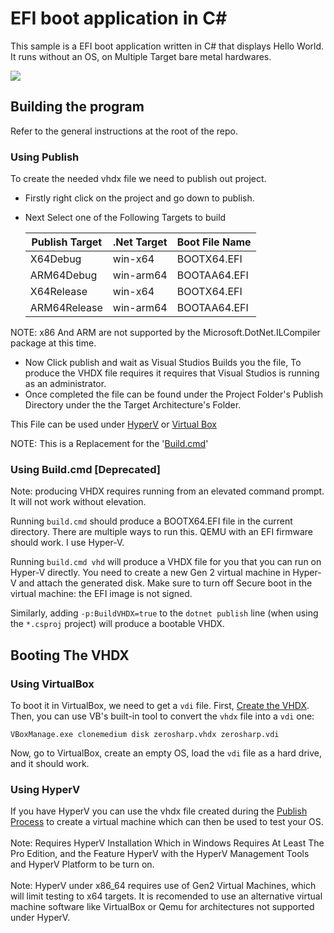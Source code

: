 # EFI boot application in C#

This sample is a EFI boot application written in C# that displays Hello World. It runs without an OS, on Multiple Target bare metal hardwares.

<img src="https://migeel.sk/efisharp.png" >

## Building the program

Refer to the general instructions at the root of the repo.

### Using Publish

To create the needed vhdx file we need to publish out project.
- Firstly right click on the project and go down to publish.
- Next Select one of the Following Targets to build

    | Publish Target | .Net Target | Boot File Name |
    |----------------|-------------|----------------|
    | X64Debug    | win-x64     |  BOOTX64.EFI   |
    | ARM64Debug     | win-arm64   |  BOOTAA64.EFI  |
    | X64Release     | win-x64     |  BOOTX64.EFI   |
    | ARM64Release   | win-arm64   |  BOOTAA64.EFI  |
NOTE: x86 And ARM are not supported by the Microsoft.DotNet.ILCompiler package at this time.

- Now Click publish and wait as Visual Studios Builds you the file, To produce the VHDX file
requires it requires that Visual Studios is running as an administrator.
- Once completed the file can be found under the Project Folder's Publish Directory under the the Target Architecture's
Folder.

This File can be used under [HyperV](###Using-HyperV) or [Virtual Box](###Using-VirtualBox)

NOTE: This is a Replacement for the '[Build.cmd](###-Using-Build.cmd)'

### Using Build.cmd [Deprecated]

Note: producing VHDX requires running from an elevated command prompt. It will not work without elevation.

Running `build.cmd` should produce a BOOTX64.EFI file in the current directory. There are multiple ways to run this. QEMU with an EFI firmware should work. I use Hyper-V.

Running `build.cmd vhd` will produce a VHDX file for you that you can run on Hyper-V directly. You need to create a new Gen 2 virtual machine in Hyper-V and attach the generated disk. Make sure to turn off Secure boot in the virtual machine: the EFI image is not signed.

Similarly, adding `-p:BuildVHDX=true` to the `dotnet publish` line (when using the `*.csproj` project) will produce a bootable VHDX.

## Booting The VHDX

### Using VirtualBox

To boot it in VirtualBox, we need to get a `vdi` file. First, [Create the VHDX](###-Using-Publish).<br> Then, you can use VB's built-in tool to convert the `vhdx` file into a `vdi` one:
```
VBoxManage.exe clonemedium disk zerosharp.vhdx zerosharp.vdi
```

Now, go to VirtualBox, create an empty OS, load the `vdi` file as a hard drive, and it should work.

### Using HyperV

If you have HyperV you can use the vhdx file created during the [Publish Process](###-Using-Publish) to create a virtual machine
which can then be used to test your OS.<br><br>
Note: Requires HyperV Installation Which in Windows Requires At Least The Pro Edition, and the Feature HyperV with the HyperV
Management Tools and HyperV Platform to be turn on.<br><br>
Note: HyperV under x86_64 requires use of Gen2 Virtual Machines, which will limit testing to x64 targets.
It is recomended to use an alternative virtual machine software like VirtualBox or Qemu for architectures not supported under HyperV.

